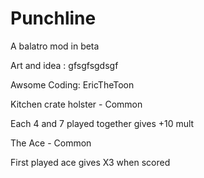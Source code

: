 # Punchline
A balatro mod in beta

Art and idea :
gfsgfsgdsgf

Awsome Coding:
EricTheToon

Kitchen crate holster - Common

Each 4 and 7 played together gives +10 mult 


The Ace - Common

First played ace gives X3 when scored
